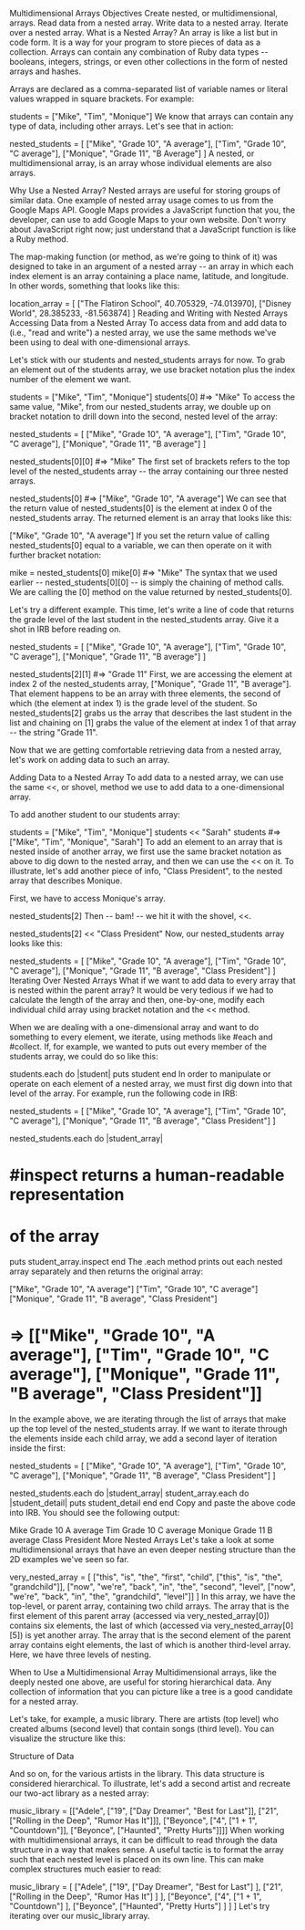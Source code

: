 Multidimensional Arrays
Objectives
Create nested, or multidimensional, arrays.
Read data from a nested array.
Write data to a nested array.
Iterate over a nested array.
What is a Nested Array?
An array is like a list but in code form. It is a way for your program to store pieces of data as a collection. Arrays can contain any combination of Ruby data types -- booleans, integers, strings, or even other collections in the form of nested arrays and hashes.

Arrays are declared as a comma-separated list of variable names or literal values wrapped in square brackets. For example:

students = ["Mike", "Tim", "Monique"]
We know that arrays can contain any type of data, including other arrays. Let's see that in action:

nested_students = [
  ["Mike", "Grade 10", "A average"],
  ["Tim", "Grade 10", "C average"],
  ["Monique", "Grade 11", "B Average"]
]
A nested, or multidimensional array, is an array whose individual elements are also arrays.

Why Use a Nested Array?
Nested arrays are useful for storing groups of similar data. One example of nested array usage comes to us from the Google Maps API. Google Maps provides a JavaScript function that you, the developer, can use to add Google Maps to your own website. Don't worry about JavaScript right now; just understand that a JavaScript function is like a Ruby method.

The map-making function (or method, as we're going to think of it) was designed to take in an argument of a nested array -- an array in which each index element is an array containing a place name, latitude, and longitude. In other words, something that looks like this:

location_array =  [
  ["The Flatiron School", 40.705329, -74.013970],
  ["Disney World", 28.385233, -81.563874]
]
Reading and Writing with Nested Arrays
Accessing Data from a Nested Array
To access data from and add data to (i.e., "read and write") a nested array, we use the same methods we've been using to deal with one-dimensional arrays.

Let's stick with our students and nested_students arrays for now. To grab an element out of the students array, we use bracket notation plus the index number of the element we want.

students = ["Mike", "Tim", "Monique"]
students[0] #=> "Mike"
To access the same value, "Mike", from our nested_students array, we double up on bracket notation to drill down into the second, nested level of the array:

nested_students = [
  ["Mike", "Grade 10", "A average"],
  ["Tim", "Grade 10", "C average"],
  ["Monique", "Grade 11", "B average"]
]

nested_students[0][0] #=> "Mike"
The first set of brackets refers to the top level of the nested_students array -- the array containing our three nested arrays.

nested_students[0] #=> ["Mike", "Grade 10", "A average"]
We can see that the return value of nested_students[0] is the element at index 0 of the nested_students array. The returned element is an array that looks like this:

["Mike", "Grade 10", "A average"]
If you set the return value of calling nested_students[0] equal to a variable, we can then operate on it with further bracket notation:

mike = nested_students[0]
mike[0] #=> "Mike"
The syntax that we used earlier -- nested_students[0][0] -- is simply the chaining of method calls. We are calling the [0] method on the value returned by nested_students[0].

Let's try a different example. This time, let's write a line of code that returns the grade level of the last student in the nested_students array. Give it a shot in IRB before reading on.

nested_students = [
  ["Mike", "Grade 10", "A average"],
  ["Tim", "Grade 10", "C average"],
  ["Monique", "Grade 11", "B average"]
]

nested_students[2][1] #=> "Grade 11"
First, we are accessing the element at index 2 of the nested_students array, ["Monique", "Grade 11", "B average"]. That element happens to be an array with three elements, the second of which (the element at index 1) is the grade level of the student. So nested_students[2] grabs us the array that describes the last student in the list and chaining on [1] grabs the value of the element at index 1 of that array -- the string "Grade 11".

Now that we are getting comfortable retrieving data from a nested array, let's work on adding data to such an array.

Adding Data to a Nested Array
To add data to a nested array, we can use the same <<, or shovel, method we use to add data to a one-dimensional array.

To add another student to our students array:

students = ["Mike", "Tim", "Monique"]
students << "Sarah"
students #=> ["Mike", "Tim", "Monique", "Sarah"]
To add an element to an array that is nested inside of another array, we first use the same bracket notation as above to dig down to the nested array, and then we can use the << on it. To illustrate, let's add another piece of info, "Class President", to the nested array that describes Monique.

First, we have to access Monique's array.

nested_students[2]
Then -- bam! -- we hit it with the shovel, <<.

nested_students[2] << "Class President"
Now, our nested_students array looks like this:

nested_students = [
  ["Mike", "Grade 10", "A average"],
  ["Tim", "Grade 10", "C average"],
  ["Monique", "Grade 11", "B average", "Class President"]
]
Iterating Over Nested Arrays
What if we want to add data to every array that is nested within the parent array? It would be very tedious if we had to calculate the length of the array and then, one-by-one, modify each individual child array using bracket notation and the << method.

When we are dealing with a one-dimensional array and want to do something to every element, we iterate, using methods like #each and #collect. If, for example, we wanted to puts out every member of the students array, we could do so like this:

students.each do |student|
  puts student
end
In order to manipulate or operate on each element of a nested array, we must first dig down into that level of the array. For example, run the following code in IRB:

nested_students = [
  ["Mike", "Grade 10", "A average"],
  ["Tim", "Grade 10", "C average"],
  ["Monique", "Grade 11", "B average", "Class President"]
]

nested_students.each do |student_array|
  # #inspect returns a human-readable representation
  # of the array
  puts student_array.inspect
end
The .each method prints out each nested array separately and then returns the original array:

["Mike", "Grade 10", "A average"]
["Tim", "Grade 10", "C average"]
["Monique", "Grade 11", "B average", "Class President"]
#  => [["Mike", "Grade 10", "A average"], ["Tim", "Grade 10", "C average"], ["Monique", "Grade 11", "B average", "Class President"]]
In the example above, we are iterating through the list of arrays that make up the top level of the nested_students array. If we want to iterate through the elements inside each child array, we add a second layer of iteration inside the first:

nested_students = [
  ["Mike", "Grade 10", "A average"],
  ["Tim", "Grade 10", "C average"],
  ["Monique", "Grade 11", "B average", "Class President"]
]

nested_students.each do |student_array|
  student_array.each do |student_detail|
    puts student_detail
  end
end
Copy and paste the above code into IRB. You should see the following output:

Mike
Grade 10
A average
Tim
Grade 10
C average
Monique
Grade 11
B average
Class President
More Nested Arrays
Let's take a look at some multidimensional arrays that have an even deeper nesting structure than the 2D examples we've seen so far.

very_nested_array = [
  ["this", "is", "the", "first", "child", ["this", "is", "the", "grandchild"]],
  ["now", "we're", "back", "in", "the", "second", "level", ["now", "we're", "back", "in", "the", "grandchild", "level"]]
]
In this array, we have the top-level, or parent array, containing two child arrays. The array that is the first element of this parent array (accessed via very_nested_array[0]) contains six elements, the last of which (accessed via very_nested_array[0][5]) is yet another array. The array that is the second element of the parent array contains eight elements, the last of which is another third-level array. Here, we have three levels of nesting.

When to Use a Multidimensional Array
Multidimensional arrays, like the deeply nested one above, are useful for storing hierarchical data. Any collection of information that you can picture like a tree is a good candidate for a nested array.

Let's take, for example, a music library. There are artists (top level) who created albums (second level) that contain songs (third level). You can visualize the structure like this:

Structure of Data

And so on, for the various artists in the library. This data structure is considered hierarchical. To illustrate, let's add a second artist and recreate our two-act library as a nested array:

music_library = [["Adele", ["19", ["Day Dreamer", "Best for Last"]], ["21", ["Rolling in the Deep", "Rumor Has It"]]], ["Beyonce", ["4", ["1 + 1", "Countdown"]], ["Beyonce", ["Haunted", "Pretty Hurts"]]]]
When working with multidimensional arrays, it can be difficult to read through the data structure in a way that makes sense. A useful tactic is to format the array such that each nested level is placed on its own line. This can make complex structures much easier to read:

music_library = [
  ["Adele",
    ["19",
      ["Day Dreamer", "Best for Last"]
    ],
    ["21",
      ["Rolling in the Deep", "Rumor Has It"]
    ]
  ],
  ["Beyonce",
    ["4",
      ["1 + 1", "Countdown"]
    ],
    ["Beyonce",
      ["Haunted", "Pretty Hurts"]
    ]
  ]
]
Let's try iterating over our music_library array.
